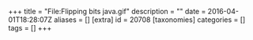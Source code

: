 +++
title = "File:Flipping bits java.gif"
description = ""
date = 2016-04-01T18:28:07Z
aliases = []
[extra]
id = 20708
[taxonomies]
categories = []
tags = []
+++


